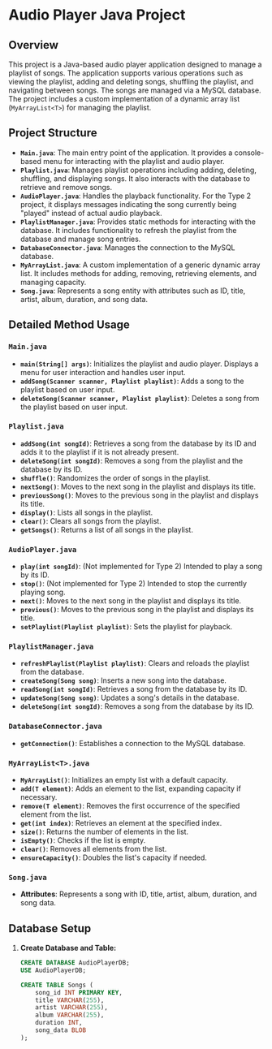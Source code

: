 # Audio Player Java Project

## Overview

This project is a Java-based audio player application designed to manage a playlist of songs. The application supports various operations such as viewing the playlist, adding and deleting songs, shuffling the playlist, and navigating between songs. The songs are managed via a MySQL database. The project includes a custom implementation of a dynamic array list (`MyArrayList<T>`) for managing the playlist.

## Project Structure

- **`Main.java`**: The main entry point of the application. It provides a console-based menu for interacting with the playlist and audio player.
- **`Playlist.java`**: Manages playlist operations including adding, deleting, shuffling, and displaying songs. It also interacts with the database to retrieve and remove songs.
- **`AudioPlayer.java`**: Handles the playback functionality. For the Type 2 project, it displays messages indicating the song currently being "played" instead of actual audio playback.
- **`PlaylistManager.java`**: Provides static methods for interacting with the database. It includes functionality to refresh the playlist from the database and manage song entries.
- **`DatabaseConnector.java`**: Manages the connection to the MySQL database.
- **`MyArrayList.java`**: A custom implementation of a generic dynamic array list. It includes methods for adding, removing, retrieving elements, and managing capacity.
- **`Song.java`**: Represents a song entity with attributes such as ID, title, artist, album, duration, and song data.

## Detailed Method Usage

### `Main.java`

- **`main(String[] args)`**: Initializes the playlist and audio player. Displays a menu for user interaction and handles user input.
- **`addSong(Scanner scanner, Playlist playlist)`**: Adds a song to the playlist based on user input.
- **`deleteSong(Scanner scanner, Playlist playlist)`**: Deletes a song from the playlist based on user input.

### `Playlist.java`

- **`addSong(int songId)`**: Retrieves a song from the database by its ID and adds it to the playlist if it is not already present.
- **`deleteSong(int songId)`**: Removes a song from the playlist and the database by its ID.
- **`shuffle()`**: Randomizes the order of songs in the playlist.
- **`nextSong()`**: Moves to the next song in the playlist and displays its title.
- **`previousSong()`**: Moves to the previous song in the playlist and displays its title.
- **`display()`**: Lists all songs in the playlist.
- **`clear()`**: Clears all songs from the playlist.
- **`getSongs()`**: Returns a list of all songs in the playlist.

### `AudioPlayer.java`

- **`play(int songId)`**: (Not implemented for Type 2) Intended to play a song by its ID.
- **`stop()`**: (Not implemented for Type 2) Intended to stop the currently playing song.
- **`next()`**: Moves to the next song in the playlist and displays its title.
- **`previous()`**: Moves to the previous song in the playlist and displays its title.
- **`setPlaylist(Playlist playlist)`**: Sets the playlist for playback.

### `PlaylistManager.java`

- **`refreshPlaylist(Playlist playlist)`**: Clears and reloads the playlist from the database.
- **`createSong(Song song)`**: Inserts a new song into the database.
- **`readSong(int songId)`**: Retrieves a song from the database by its ID.
- **`updateSong(Song song)`**: Updates a song's details in the database.
- **`deleteSong(int songId)`**: Removes a song from the database by its ID.

### `DatabaseConnector.java`

- **`getConnection()`**: Establishes a connection to the MySQL database.

### `MyArrayList<T>.java`

- **`MyArrayList()`**: Initializes an empty list with a default capacity.
- **`add(T element)`**: Adds an element to the list, expanding capacity if necessary.
- **`remove(T element)`**: Removes the first occurrence of the specified element from the list.
- **`get(int index)`**: Retrieves an element at the specified index.
- **`size()`**: Returns the number of elements in the list.
- **`isEmpty()`**: Checks if the list is empty.
- **`clear()`**: Removes all elements from the list.
- **`ensureCapacity()`**: Doubles the list's capacity if needed.

### `Song.java`

- **Attributes**: Represents a song with ID, title, artist, album, duration, and song data.

## Database Setup

1. **Create Database and Table:**
   ```sql
   CREATE DATABASE AudioPlayerDB;
   USE AudioPlayerDB;

   CREATE TABLE Songs (
       song_id INT PRIMARY KEY,
       title VARCHAR(255),
       artist VARCHAR(255),
       album VARCHAR(255),
       duration INT,
       song_data BLOB
   );
